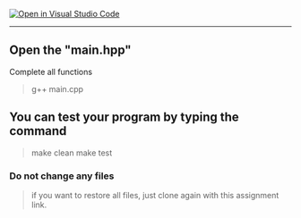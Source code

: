 [![Open in Visual Studio Code](https://classroom.github.com/assets/open-in-vscode-718a45dd9cf7e7f842a935f5ebbe5719a5e09af4491e668f4dbf3b35d5cca122.svg)](https://classroom.github.com/online_ide?assignment_repo_id=14292023&assignment_repo_type=AssignmentRepo)
<!-- [A6-2] (https://prezi.com/p/edit/-xdwv8fik5xk/) -->

<!-- ![A6-2](https://nimbus-screenshots.s3.amazonaws.com/s/ac06ba1edf608a5b180e7068287ef8c4.png) -->

---

## Open the "main.hpp"

Complete all functions

> g++ main.cpp

## You can test your program by typing the command

> make clean
> make test

### Do not change any files

> if you want to restore all files, just clone again with this assignment link.
